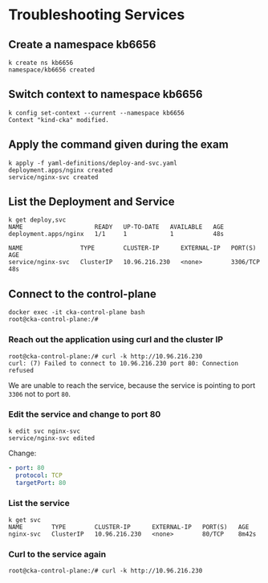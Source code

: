 # Troubleshooting Services

## Create a namespace kb6656

```shell
k create ns kb6656
namespace/kb6656 created
```

## Switch context to namespace kb6656

```shell
k config set-context --current --namespace kb6656
Context "kind-cka" modified.
```

## Apply the command given during the exam

```shell
k apply -f yaml-definitions/deploy-and-svc.yaml
deployment.apps/nginx created
service/nginx-svc created
```

## List the Deployment and Service

```shell
k get deploy,svc
NAME                    READY   UP-TO-DATE   AVAILABLE   AGE
deployment.apps/nginx   1/1     1            1           48s

NAME                TYPE        CLUSTER-IP      EXTERNAL-IP   PORT(S)    AGE
service/nginx-svc   ClusterIP   10.96.216.230   <none>        3306/TCP   48s
```

## Connect to the control-plane

```shell
docker exec -it cka-control-plane bash
root@cka-control-plane:/#
```

### Reach out the application using curl and the cluster IP

```shell
root@cka-control-plane:/# curl -k http://10.96.216.230
curl: (7) Failed to connect to 10.96.216.230 port 80: Connection refused
```

We are unable to reach the service, because the service is pointing to port `3306` not to port `80`.

### Edit the service and change to port 80

```shell
k edit svc nginx-svc
service/nginx-svc edited
```

Change:

```yaml
- port: 80
  protocol: TCP
  targetPort: 80
```

### List the service

```shell
k get svc
NAME        TYPE        CLUSTER-IP      EXTERNAL-IP   PORT(S)   AGE
nginx-svc   ClusterIP   10.96.216.230   <none>        80/TCP    8m42s
```

### Curl to the service again

```shell
root@cka-control-plane:/# curl -k http://10.96.216.230
```

  

